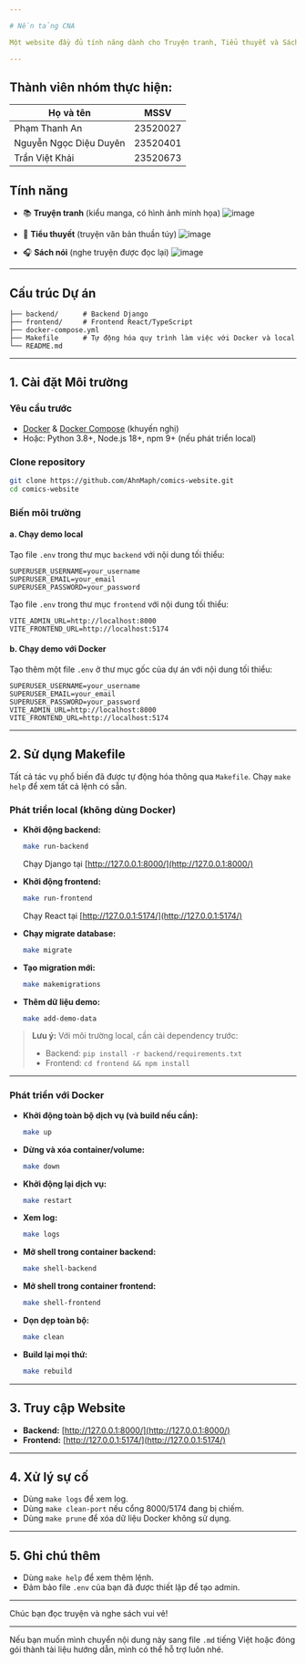 ```yaml
---

# Nền tảng CNA

Một website đầy đủ tính năng dành cho Truyện tranh, Tiểu thuyết và Sách nói.

---
```

## Thành viên nhóm thực hiện:

| Họ và tên    | MSSV     |
| ------------ | -------- |
| Phạm Thanh An | 23520027 |
| Nguyễn Ngọc Diệu Duyên  | 23520401 |
| Trần Việt Khải    | 23520673 |


## Tính năng

* 📚 **Truyện tranh** (kiểu manga, có hình ảnh minh họa)
  ![image](https://github.com/user-attachments/assets/7e5d62a6-9442-41bb-80c8-cb3c90ffda8a)

* 📖 **Tiểu thuyết** (truyện văn bản thuần túy)
  ![image](https://github.com/user-attachments/assets/016c7da8-4ef8-4893-98ef-72e50a1bbcdc)

* 🎧 **Sách nói** (nghe truyện được đọc lại)
  ![image](https://github.com/user-attachments/assets/623bf27e-ff87-49f1-beda-37facfb82eac)


---

## Cấu trúc Dự án

```
├── backend/      # Backend Django
├── frontend/     # Frontend React/TypeScript
├── docker-compose.yml
├── Makefile      # Tự động hóa quy trình làm việc với Docker và local
└── README.md
```

---

## 1. Cài đặt Môi trường

### Yêu cầu trước

* [Docker](https://docs.docker.com/get-docker/) & [Docker Compose](https://docs.docker.com/compose/install/) (khuyến nghị)
* Hoặc: Python 3.8+, Node.js 18+, npm 9+ (nếu phát triển local)

### Clone repository

```bash
git clone https://github.com/AhnMaph/comics-website.git
cd comics-website
```

### Biến môi trường

#### a. Chạy demo local

Tạo file `.env` trong thư mục `backend` với nội dung tối thiểu:

```
SUPERUSER_USERNAME=your_username
SUPERUSER_EMAIL=your_email
SUPERUSER_PASSWORD=your_password
```

Tạo file `.env` trong thư mục `frontend` với nội dung tối thiểu:

```
VITE_ADMIN_URL=http://localhost:8000
VITE_FRONTEND_URL=http://localhost:5174
```

#### b. Chạy demo với Docker

Tạo thêm một file `.env` ở thư mục gốc của dự án với nội dung tối thiểu:

```
SUPERUSER_USERNAME=your_username
SUPERUSER_EMAIL=your_email
SUPERUSER_PASSWORD=your_password
VITE_ADMIN_URL=http://localhost:8000
VITE_FRONTEND_URL=http://localhost:5174
```

---

## 2. Sử dụng Makefile

Tất cả tác vụ phổ biến đã được tự động hóa thông qua `Makefile`. Chạy `make help` để xem tất cả lệnh có sẵn.

### Phát triển local (không dùng Docker)

* **Khởi động backend:**

  ```bash
  make run-backend
  ```

  Chạy Django tại [http://127.0.0.1:8000/](http://127.0.0.1:8000/)

* **Khởi động frontend:**

  ```bash
  make run-frontend
  ```

  Chạy React tại [http://127.0.0.1:5174/](http://127.0.0.1:5174/)

* **Chạy migrate database:**

  ```bash
  make migrate
  ```

* **Tạo migration mới:**

  ```bash
  make makemigrations
  ```

* **Thêm dữ liệu demo:**

  ```bash
  make add-demo-data
  ```

> **Lưu ý:** Với môi trường local, cần cài dependency trước:
>
> * Backend: `pip install -r backend/requirements.txt`
> * Frontend: `cd frontend && npm install`

---

### Phát triển với Docker

* **Khởi động toàn bộ dịch vụ (và build nếu cần):**

  ```bash
  make up
  ```

* **Dừng và xóa container/volume:**

  ```bash
  make down
  ```

* **Khởi động lại dịch vụ:**

  ```bash
  make restart
  ```

* **Xem log:**

  ```bash
  make logs
  ```

* **Mở shell trong container backend:**

  ```bash
  make shell-backend
  ```

* **Mở shell trong container frontend:**

  ```bash
  make shell-frontend
  ```

* **Dọn dẹp toàn bộ:**

  ```bash
  make clean
  ```

* **Build lại mọi thứ:**

  ```bash
  make rebuild
  ```

---

## 3. Truy cập Website

* **Backend:** [http://127.0.0.1:8000/](http://127.0.0.1:8000/)
* **Frontend:** [http://127.0.0.1:5174/](http://127.0.0.1:5174/)

---

## 4. Xử lý sự cố

* Dùng `make logs` để xem log.
* Dùng `make clean-port` nếu cổng 8000/5174 đang bị chiếm.
* Dùng `make prune` để xóa dữ liệu Docker không sử dụng.

---

## 5. Ghi chú thêm

* Dùng `make help` để xem thêm lệnh.
* Đảm bảo file `.env` của bạn đã được thiết lập để tạo admin.
---

Chúc bạn đọc truyện và nghe sách vui vẻ!

---

Nếu bạn muốn mình chuyển nội dung này sang file `.md` tiếng Việt hoặc đóng gói thành tài liệu hướng dẫn, mình có thể hỗ trợ luôn nhé.
